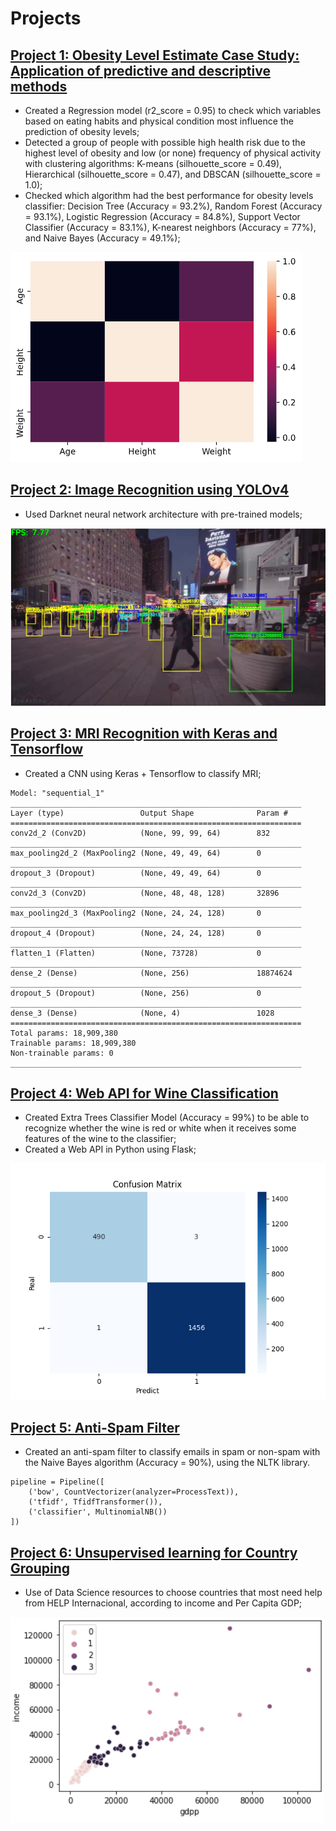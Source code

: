 # Projects


## [Project 1: Obesity Level Estimate Case Study: Application of predictive and descriptive methods](https://github.com/dayanacavalcante/Obesity-Estimate)
* Created a Regression model (r2_score = 0.95) to check which variables based on eating habits and physical condition most influence the prediction of obesity levels;
* Detected a group of people with possible high health risk due to the highest level of obesity and low (or none) frequency of physical activity with clustering algorithms: K-means (silhouette_score = 0.49), Hierarchical (silhouette_score = 0.47), and DBSCAN (silhouette_score = 1.0);
* Checked which algorithm had the best performance for obesity levels classifier: Decision Tree (Accuracy = 93.2%), Random Forest (Accuracy = 93.1%), Logistic Regression (Accuracy = 84.8%), Support Vector Classifier (Accuracy = 83.1%), K-nearest neighbors (Accuracy = 77%), and Naive Bayes (Accuracy = 49.1%);

![](/images/heatmap.png)


## [Project 2: Image Recognition using YOLOv4](https://github.com/dayanacavalcante/Image-Recognition-YOLOv4)
* Used Darknet neural network architecture with pre-trained models;

![](/images/ImageRecognition.jpg)


## [Project 3: MRI Recognition with Keras and Tensorflow](https://github.com/dayanacavalcante/MRI-Recognition-with-Keras-and-Tensorflow)
* Created a CNN using Keras + Tensorflow to classify MRI;

```
Model: "sequential_1"
_________________________________________________________________
Layer (type)                 Output Shape              Param #   
=================================================================
conv2d_2 (Conv2D)            (None, 99, 99, 64)        832       
_________________________________________________________________
max_pooling2d_2 (MaxPooling2 (None, 49, 49, 64)        0         
_________________________________________________________________
dropout_3 (Dropout)          (None, 49, 49, 64)        0         
_________________________________________________________________
conv2d_3 (Conv2D)            (None, 48, 48, 128)       32896     
_________________________________________________________________
max_pooling2d_3 (MaxPooling2 (None, 24, 24, 128)       0         
_________________________________________________________________
dropout_4 (Dropout)          (None, 24, 24, 128)       0         
_________________________________________________________________
flatten_1 (Flatten)          (None, 73728)             0         
_________________________________________________________________
dense_2 (Dense)              (None, 256)               18874624  
_________________________________________________________________
dropout_5 (Dropout)          (None, 256)               0         
_________________________________________________________________
dense_3 (Dense)              (None, 4)                 1028      
=================================================================
Total params: 18,909,380
Trainable params: 18,909,380
Non-trainable params: 0
_________________________________________________________________
```

## [Project 4: Web API for Wine Classification](https://github.com/dayanacavalcante/ApiPython-WineClassify)
* Created Extra Trees Classifier Model (Accuracy = 99%) to be able to recognize whether the wine is red or white when it receives some features of the wine to the classifier;
* Created a Web API in Python using Flask;

![](/images/ConfusionMatrix.png)


## [Project 5: Anti-Spam Filter](https://github.com/dayanacavalcante/Anti-Spam-Filter)
* Created an anti-spam filter to classify emails in spam or non-spam with the Naive Bayes algorithm (Accuracy = 90%), using the NLTK library.

```
pipeline = Pipeline([
    ('bow', CountVectorizer(analyzer=ProcessText)),
    ('tfidf', TfidfTransformer()),
    ('classifier', MultinomialNB())
])
```


## [Project 6: Unsupervised learning for Country Grouping](https://github.com/dayanacavalcante/UnsupervisedLearningForCountryGrouping)
* Use of Data Science resources to choose countries that most need help from HELP Internacional, according to income and Per Capita GDP;

![](/images/scatterplot.png)
